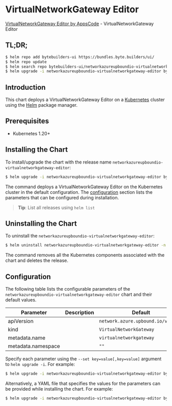 # VirtualNetworkGateway Editor

[VirtualNetworkGateway Editor by AppsCode](https://byte.builders) - VirtualNetworkGateway Editor

## TL;DR;

```bash
$ helm repo add bytebuilders-ui https://bundles.byte.builders/ui/
$ helm repo update
$ helm search repo bytebuilders-ui/networkazureupboundio-virtualnetworkgateway-editor --version=v0.4.18
$ helm upgrade -i networkazureupboundio-virtualnetworkgateway-editor bytebuilders-ui/networkazureupboundio-virtualnetworkgateway-editor -n default --create-namespace --version=v0.4.18
```

## Introduction

This chart deploys a VirtualNetworkGateway Editor on a [Kubernetes](http://kubernetes.io) cluster using the [Helm](https://helm.sh) package manager.

## Prerequisites

- Kubernetes 1.20+

## Installing the Chart

To install/upgrade the chart with the release name `networkazureupboundio-virtualnetworkgateway-editor`:

```bash
$ helm upgrade -i networkazureupboundio-virtualnetworkgateway-editor bytebuilders-ui/networkazureupboundio-virtualnetworkgateway-editor -n default --create-namespace --version=v0.4.18
```

The command deploys a VirtualNetworkGateway Editor on the Kubernetes cluster in the default configuration. The [configuration](#configuration) section lists the parameters that can be configured during installation.

> **Tip**: List all releases using `helm list`

## Uninstalling the Chart

To uninstall the `networkazureupboundio-virtualnetworkgateway-editor`:

```bash
$ helm uninstall networkazureupboundio-virtualnetworkgateway-editor -n default
```

The command removes all the Kubernetes components associated with the chart and deletes the release.

## Configuration

The following table lists the configurable parameters of the `networkazureupboundio-virtualnetworkgateway-editor` chart and their default values.

|     Parameter      | Description |                    Default                    |
|--------------------|-------------|-----------------------------------------------|
| apiVersion         |             | <code>network.azure.upbound.io/v1beta1</code> |
| kind               |             | <code>VirtualNetworkGateway</code>            |
| metadata.name      |             | <code>virtualnetworkgateway</code>            |
| metadata.namespace |             | <code>""</code>                               |


Specify each parameter using the `--set key=value[,key=value]` argument to `helm upgrade -i`. For example:

```bash
$ helm upgrade -i networkazureupboundio-virtualnetworkgateway-editor bytebuilders-ui/networkazureupboundio-virtualnetworkgateway-editor -n default --create-namespace --version=v0.4.18 --set apiVersion=network.azure.upbound.io/v1beta1
```

Alternatively, a YAML file that specifies the values for the parameters can be provided while
installing the chart. For example:

```bash
$ helm upgrade -i networkazureupboundio-virtualnetworkgateway-editor bytebuilders-ui/networkazureupboundio-virtualnetworkgateway-editor -n default --create-namespace --version=v0.4.18 --values values.yaml
```
